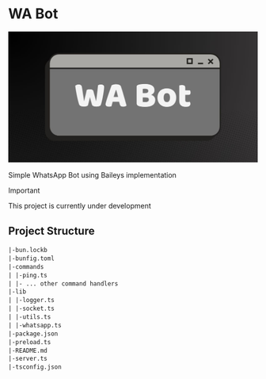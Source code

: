 # WA Bot

![WA Bot](./public/banner.jpg)

Simple WhatsApp Bot using Baileys implementation

> [!IMPORTANT]
> This project is currently under development

## Project Structure

```txt
|-bun.lockb
|-bunfig.toml
|-commands
| |-ping.ts
| |- ... other command handlers
|-lib
| |-logger.ts
| |-socket.ts
| |-utils.ts
| |-whatsapp.ts
|-package.json
|-preload.ts
|-README.md
|-server.ts
|-tsconfig.json
```
